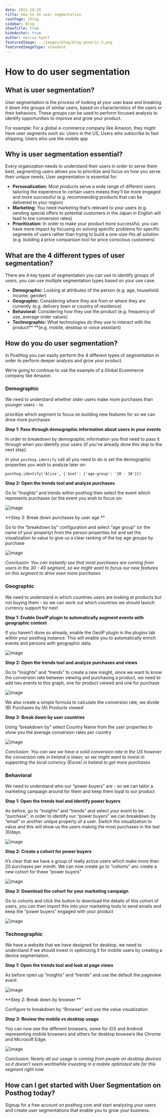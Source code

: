```yaml
---
date: 2021-10-28
title: How to do user segmentation
rootPage: /blog
sidebar: Blog
showTitle: true
hideAnchor: true
author: marcus-hyett
featuredImage: ../images/blog/blog-generic-3.png
featuredImageType: standard
---
```


# How to do user segmentation


## What is user segmentation?

User segmentation is the process of looking at your user base and breaking it down into groups of similar users, based on characteristics of the users or their behaviors. These groups can be used to perform focused analysis to identify opportunities to improve and grow your product.

For example: For a global e-commerce company like Amazon, they might have user segments such as: Users in the US, Users who subscribe to fast shipping, Users who use the mobile app


## Why is user segmentation essential?

Every organization needs to understand their users in order to serve them best, segmenting users allows you to prioritize and focus on how you serve their unique needs. User segmentation is essential for:



* **Personalization:** Most products serve a wide range of different users tailoring the experience to certain users means they’ll be more engaged and more successful (e.g. recommending products that can be delivered to your region)
* **Marketing:** You need marketing that’s relevant to your users (e.g. sending special offers to potential customers in the Japan in English will lead to low conversion rates)
* **Prioritization:** In order to make your product more successful, you can have more impact by focusing on solving specific problems for specific segments of users rather than trying to build a one-size-fits all solution (e.g. building a price comparison tool for price conscious customers)


## What are the 4 different types of user segmentation?

There are 4 key types of segmentation you can use to identify groups of users, you can use multiple segmentation types based on your use case.



* **Demographic:** Looking at attributes of the person (e.g. age, household income, gender)
* **Geographic:** Considering where they are from or where they are currently (e.g. delivery town or country of residence)
* **Behavioral:** Considering how they use the product (e.g. frequency of use, average order values)
* **Technographic:** What technologies do they use to interact with the product** **(e.g. mobile, desktop or voice assistant)


## How do you do user segmentation?

In PostHog you can easily perform the 4 different types of segmentation in order to perform deeper analysis and grow your product.

We’re going to continue to use the example of a Global Ecommerce company like Amazon.

### Demographic

We need to understand whether older users make more purchases than younger users - to

prioritize which segment to focus on building new features for so we can drive more purchases

**Step 1: Pass through demographic information about users in your events**

In order to breakdown by demographic information you first need to pass it through when you identify your users (if you’ve already done this skip to the next step).

In your ```posthog.identify``` call all you need to do is set the demographic properties you wish to analyze later on:


```
posthog.identify('Alice', {'$set': {'age-group': '20 - 30'}})
```

**Step 2: Open the trends tool and analyze purchases**

Go to “Insights” and trends within posthog then select the event which represents purchases (or the event you wish to focus on:

![image](https://user-images.githubusercontent.com/85295485/139251602-edd20f46-4a46-4770-99fe-c082dcee4c76.png)

**Step 3: Break down purchases by user age **

Go to the “breakdown by” configuration and select “age group” (or the name of your property) from the person properties list and set the visualization to value to give us a clear ranking of the top age groups by purchase

![image](https://user-images.githubusercontent.com/85295485/139251553-376ae7bb-f4fb-4c10-ada5-5a9d21866b16.png)

_Conclusion: You can instantly see that most purchases are coming from users in the 30 - 40 segment, so we might want to focus our new features on this segment to drive even more purchases_

### Geographic

We need to understand in which countries users are looking at products but not buying them - so we can work out which countries we should launch currency support for next

**Step 1: Enable GeoIP plugin to automatically augment events with geographic context**

If you haven’t done so already, enable the GeoIP plugin in the plugins tab within your posthog instance. This will enable you to automatically enrich events and persons with geographic data.

![image](https://user-images.githubusercontent.com/85295485/139251434-fc87aebe-ef99-46c8-bdfb-ef9aa19a273d.png)

**Step 2: Open the trends tool and analyze purchases and views**

Go to “insights” and “trends” to create a new insight, since we want to know the conversion rate between viewing and purchasing a product, we need to add two events to this graph, one for product viewed and one for purchase

![image](https://user-images.githubusercontent.com/85295485/139251400-12b1b1a0-1a6a-4924-8448-7f099777cd5c.png)

We also create a simple formula to calculate the conversion rate, we divide (B) Purchases by (A) Products viewed

**Step 3: Break down by user countries**

Using “breakdown by” select Country Name from the user properties to show you the average conversion rates per country

![image](https://user-images.githubusercontent.com/85295485/139251355-889cd03c-efdb-42de-a8fb-15ac54066e02.png)

_Conclusion: You can see we have a solid conversion rate in the US however the conversion rate in Ireland is lower, so we might want to invest in supporting the local currency (Euros) in Ireland to get more purchases_

### Behavioral

We need to understand who our “power buyers” are - so we can tailor a marketing campaign around for them and keep them loyal to our product

**Step 1: Open the trends tool and identify power buyers**

As before, go to “insights” and “trends” and select your event to be “purchase”, in order to identify our “power buyers” we can breakdown by “email” or another unique property of a user. Switch the visualization to value and this will show us the users making the most purchases in the last 30days

![image](https://user-images.githubusercontent.com/85295485/139251311-a3d9699b-f54c-443c-979b-4765b1e8b8c9.png)

**Step 2: Create a cohort for power buyers**

It’s clear that we have a group of really active users which make more than 20 purchases per month. We can now create go to “cohorts” anc create a new cohort for these “power buyers”

![image](https://user-images.githubusercontent.com/85295485/139251205-98bade90-b82e-403e-b3b1-19d756013a81.png)

**Step 3: Download the cohort for your marketing campaign**

Go to cohorts and click the button to download the details of this cohort of users, you can then import this into your marketing tools to send emails and keep the “power buyers” engaged with your product

![image](https://user-images.githubusercontent.com/85295485/139251119-bb163c8e-ce84-44c2-b3bd-5b4d7c78bece.png)


### Technographic

We have a website that we have designed for desktop, we need to understand if we should invest in optimizing it for mobile users by creating a device segmentation.

**Step 1: Open the trends tool and look at page views**

As before open up “insights” and “trends” and use the default the pageview event

![image](https://user-images.githubusercontent.com/85295485/139251087-73cae3ff-b7bc-47ac-bfc4-a87a22485959.png)


**Step 2: Break down by browser **

Configure to breakdown by “Browser” and use the value visualization

**Step 3: Review the mobile vs desktop usage**

You can now see the different browsers, some for iOS and Android representing mobile browsers and others for desktop browsers like Chrome and Microsoft Edge.

![image](https://user-images.githubusercontent.com/85295485/139251025-09167d5d-762e-4245-8fee-b1643f74d511.png)

_Conclusion: Nearly all our usage is coming from people on desktop devices so it doesn’t seem worthwhile investing in a mobile optimized site for this segment right now_


## How can I get started with User Segmentation on Posthog today?

Signup for a free account on posthog.com and start analyzing your users and create user segmentations that enable you to grow your business.
